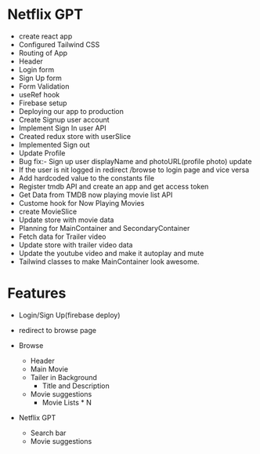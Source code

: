 # Netflix GPT
 - create react app
 - Configured Tailwind CSS
 - Routing of App
 - Header
 - Login form
 - Sign Up form
 - Form Validation
 - useRef hook
 - Firebase setup
 - Deploying our app to production
 - Create Signup user account
 -  Implement Sign In user API
 - Created redux store with userSlice
 - Implemented Sign out
 - Update Profile
 - Bug fix:- Sign up user displayName and photoURL(profile photo) update
 - If the user is nit logged in  redirect /browse to login page and vice versa
 - Add hardcoded value to the constants file
 - Register tmdb API and create an app and get access token
 - Get Data from TMDB now playing movie list API
 - Custome hook for Now Playing Movies
 - create MovieSlice
 - Update store with movie data
 - Planning for MainContainer and SecondaryContainer
 - Fetch data for Trailer video 
 - Update store with trailer video data
 - Update the youtube video and make it autoplay and mute
 - Tailwind classes to make MainContainer look awesome.
 

 # Features
  - Login/Sign Up(firebase deploy)
  - redirect to browse page
  - Browse
    - Header
    - Main Movie
    - Tailer in Background
        - Title and Description
    - Movie suggestions
        - Movie Lists * N

- Netflix GPT
    - Search bar 
    - Movie suggestions 
